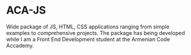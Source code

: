 # ACA-JS
Wide package of JS, HTML, CSS applications ranging from simple examples to comprehensive projects. The package has being developed while I am a Front End Development student at the Armenian Code Accademy.
